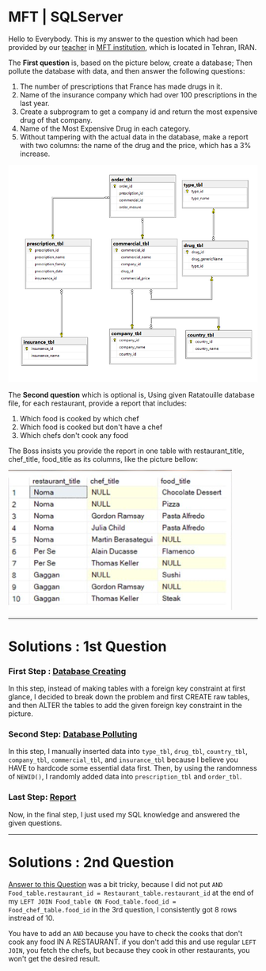 # MFT | SQLServer

Hello to Everybody.
This is my answer to the question which had been provided by our <a href="https://www.linkedin.com/in/hani-hani-1793097a/">teacher</a> in <a href="https://www.linkedin.com/company/khanehomran/">MFT institution</a>, which is located in Tehran, IRAN.

The <b>First question</b> is, based on the picture below, create a database; Then pollute the database with data, and then answer the following questions:
1. The number of prescriptions that France has made drugs in it.
2. Name of the insurance company which had over 100 prescriptions in the last year.
3. Create a subprogram to get a company id and return the most expensive drug of that company.
4. Name of the Most Expensive Drug in each category.
5. Without tampering with the actual data in the database, make a report with two columns: the name of the drug and the price, which has a 3% increase.


![Alt text](Q1.png)



The <b>Second question</b> which is optional is, Using given Ratatouille database file, for each restaurant, provide a report that includes:
1. Which food is cooked by which chef
2. Which food is cooked but don't have a chef
3. Which chefs don't cook any food

The Boss insists you provide the report in one table with restaurant_title, chef_title, food_title as its columns, like the picture bellow:

![Alt text](Ratatouille.png)

<hr>


# Solutions : 1st Question

### **First Step : [Database Creating](Answers/AlirezaRaad-Pharmaceutical-Database_Creation.sql)**

In this step, instead of making tables with a foreign key constraint at first glance, I decided to break down the problem and first CREATE raw tables, and then ALTER the tables to add the given foreign key constraint in the picture.

### **Second Step**: [Database Polluting](Answers/AlirezaRaad-Pharmaceutical-Database_Poluting.sql)

In this step, I manually inserted data into `type_tbl`, `drug_tbl`, `country_tbl`, `company_tbl`, `commercial_tbl`, and `insurance_tbl` because I believe you HAVE to hardcode some essential data first. Then, by using the randomness of `NEWID()`, I randomly added data into `prescription_tbl` and `order_tbl`.

### **Last Step**: [Report](Answers/AlirezaRaad-Pharmaceutical-Database_Reports.sql)

Now, in the final step, I just used my SQL knowledge and answered the given questions.


<hr>

# Solutions : 2nd Question

[Answer to this Question](https://github.com/AlirezaRaad/sqlserver_mft/blob/main/Answers/AlirezaRaad-Ratatouille-Report.sql) was a bit tricky, because I did not put `AND Food_table.restaurant_id = Restaurant_table.restaurant_id` at the end of my `LEFT JOIN Food_table ON Food_table.food_id = Food_chef_table.food_id` in the 3rd question, I consistently got 8 rows instread of 10.

You have to add an `AND` because you have to check the cooks that don't cook any food IN A RESTAURANT. if you don't add this and use regular `LEFT JOIN`, you fetch the chefs, but because they cook in other restaurants, you won't get the desired result.

